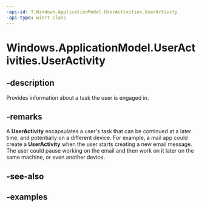 ```yaml
---
-api-id: T:Windows.ApplicationModel.UserActivities.UserActivity
-api-type: winrt class
---
```


<!-- Class syntax.
public class UserActivity
-->

# Windows.ApplicationModel.UserActivities.UserActivity

## -description

Provides information about a task the user is engaged in.

## -remarks

A **UserActivity** encapsulates a user's task that can be continued at a later time, and potentially on a different device.
For example, a mail app could create a **UserActivity** when the user starts creating a new email message. The user could pause working on the email and then work on it later on the same machine, or even another device.

## -see-also

## -examples
